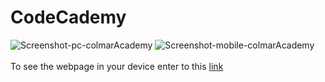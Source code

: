 # CodeCademy
![Screenshot-pc-colmarAcademy](https://github.com/user-attachments/assets/f7cf0e53-d07b-436c-a469-72273aed5f1c)
![Screenshot-mobile-colmarAcademy](https://media.discordapp.net/attachments/961452218446405662/1311367980814303232/Screenshot_20241127-112749.png?ex=67489a1a&is=6747489a&hm=e5cd9ec83be71f2acbca42a4d603d680c1a4023590f84a111005252b35c303c7&=&format=webp&quality=lossless&width=336&height=671)
\
\
To see the webpage in your device enter to this [link](https://junlovin.github.io/Colmar-Academy/)
